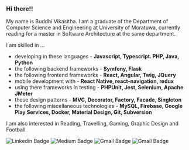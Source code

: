 ### Hi there!!
My name is Buddhi Vikasitha. I am a graduate of the Department of Computer Science and Engineering at University of Moratuwa, currently reading for a master in Software Architecture at the same department.

I am skilled in ...
- developing in these languages - **Javascript, Typescript. PHP, Java, Python**
- the following backend frameworks - **Symfony, Flask**
- the following frontend frameworks - **React, Angular, Twig, JQuery**
- mobile development with - **React Native, react-navigation, redux**
- using there frameworks in testing - **PHPUnit, Jest, Selenium, Apache JMeter**
- these design patterns - **MVC, Decorator, Factory, Facade, Singleton**
- the following miscellaneous technologies - **MySQL, Firebase, Google Play Services, Docker, Material Design, Git, Subversion**

I am also interested in Reading, Travelling, Gaming, Graphic Design and Football.

![Linkedin Badge](https://img.shields.io/badge/-Buddhi%20Vikasitha-blue?style=flat-square&logo=Linkedin&logoColor=white&link=https://www.linkedin.com/in/buddhiv) ![Medium Badge](https://img.shields.io/badge/-buddhiv-brightgreen?style=flat-square&logo=Medium&link=https://medium.com/@buddhiv) ![Gmail Badge](https://img.shields.io/badge/-92buddhiv@gmail.com-c14438?style=flat-square&logo=Gmail&logoColor=white) ![Gmail Badge](https://img.shields.io/badge/-buddhiv.13@cse.mrt.ac.lk-c14438?style=flat-square&logo=Gmail&logoColor=white)

